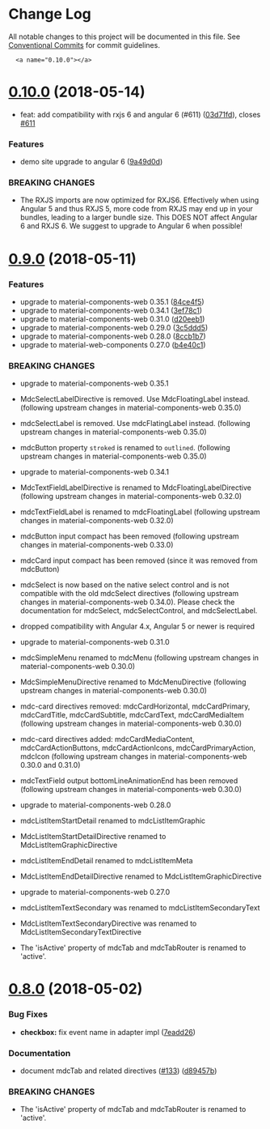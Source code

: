 # Change Log

All notable changes to this project will be documented in this file.
See [Conventional Commits](https://conventionalcommits.org) for commit guidelines.

      <a name="0.10.0"></a>
# [0.10.0](https://github.com/src-zone/material/compare/v0.9.0...v0.10.0) (2018-05-14)


*  feat: add compatibility with rxjs 6 and angular 6 (#611) ([03d71fd](https://github.com/src-zone/material/commit/03d71fd)), closes [#611](https://github.com/src-zone/material/issues/611)


### Features

* demo site upgrade to angular 6 ([9a49d0d](https://github.com/src-zone/material/commit/9a49d0d))


### BREAKING CHANGES

*   The RXJS imports are now optimized for RXJS6.
Effectively when using Angular 5 and thus RXJS 5,
more code from RXJS may end up in your bundles,
leading to a larger bundle size. This DOES NOT
affect Angular 6 and RXJS 6. We suggest to upgrade
to Angular 6 when possible!




      <a name="0.9.0"></a>
# [0.9.0](https://github.com/src-zone/material/compare/v0.8.0...v0.9.0) (2018-05-11)


### Features

* upgrade to material-components-web 0.35.1 ([84ce4f5](https://github.com/src-zone/material/commit/84ce4f5))
* upgrade to material-components-web 0.34.1 ([3ef78c1](https://github.com/src-zone/material/commit/3ef78c1))
* upgrade to material-components-web 0.31.0 ([d20eeb1](https://github.com/src-zone/material/commit/d20eeb1))
* upgrade to material-components-web 0.29.0 ([3c5ddd5](https://github.com/src-zone/material/commit/3c5ddd5))
* upgrade to material-components-web 0.28.0 ([8ccb1b7](https://github.com/src-zone/material/commit/8ccb1b7))
* upgrade to material-web-components 0.27.0 ([b4e40c1](https://github.com/src-zone/material/commit/b4e40c1))


### BREAKING CHANGES

* upgrade to material-components-web 0.35.1
* MdcSelectLabelDirective is removed. Use MdcFloatingLabel instead.
  (following upstream changes in material-components-web 0.35.0)
* mdcSelectLabel is removed. Use mdcFlatingLabel instead.
  (following upstream changes in material-components-web 0.35.0)
* mdcButton property `stroked` is renamed to `outlined`.
  (following upstream changes in material-components-web 0.35.0)
* upgrade to material-components-web 0.34.1
* MdcTextFieldLabelDirective is renamed to MdcFloatingLabelDirective
  (following upstream changes in material-components-web 0.32.0)
* mdcTextFieldLabel is renamed to mdcFloatingLabel
  (following upstream changes in material-components-web 0.32.0)
* mdcButton input compact has been removed
  (following upstream changes in material-components-web 0.33.0)
* mdcCard input compact has been removed (since it was removed
  from mdcButton)
* mdcSelect is now based on the native select control and is
  not compatible with the old mdcSelect directives
  (following upstream changes in material-components-web 0.34.0).
  Please check the documentation for mdcSelect, mdcSelectControl,
  and mdcSelectLabel.
* dropped compatibility with Angular 4.x, Angular 5 or newer is
required
* upgrade to material-components-web 0.31.0
* mdcSimpleMenu renamed to mdcMenu
  (following upstream changes in material-components-web 0.30.0)
* MdcSimpleMenuDirective renamed to MdcMenuDirective
  (following upstream changes in material-components-web 0.30.0)
* mdc-card directives removed: mdcCardHorizontal, mdcCardPrimary,
  mdcCardTitle, mdcCardSubtitle, mdcCardText, mdcCardMediaItem
  (following upstream changes in material-components-web 0.30.0)
* mdc-card directives added: mdcCardMediaContent, mdcCardActionButtons,
  mdcCardActionIcons, mdcCardPrimaryAction, mdcIcon
  (following upstream changes in material-components-web 0.30.0 and
  0.31.0)
* mdcTextField output bottomLineAnimationEnd has been removed
  (following upstream changes in material-components-web 0.30.0)
* upgrade to material-components-web 0.28.0
* mdcListItemStartDetail renamed to mdcListItemGraphic
* MdcListItemStartDetailDirective renamed to MdcListItemGraphicDirective
* mdcListItemEndDetail renamed to mdcListItemMeta
* MdcListItemEndDetailDirective renamed to MdcListItemGraphicDirective
* upgrade to material-components-web 0.27.0
* mdcListItemTextSecondary was renamed to mdcListItemSecondaryText
* MdcListItemTextSecondaryDirective was renamed to
  MdcListItemSecondaryTextDirective
* The 'isActive' property of mdcTab and mdcTabRouter is renamed to 'active'.




    <a name="0.8.0"></a>
# [0.8.0](https://github.com/src-zone/material/compare/v0.7.0...v0.8.0) (2018-05-02)


### Bug Fixes

* **checkbox:** fix event name in adapter impl ([7eadd26](https://github.com/src-zone/material/commit/7eadd26))


### Documentation

* document mdcTab and related directives ([#133](https://github.com/src-zone/material/issues/133)) ([d89457b](https://github.com/src-zone/material/commit/d89457b))


### BREAKING CHANGES

* The 'isActive' property of mdcTab and mdcTabRouter is renamed to 'active'.
